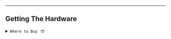 
---
## Getting The Hardware 
 <details><summary><code>Where to Buy </code> 🤓</summary>

A lot of people ask us: "How can I buy a legit 'PulseSensor.com sensor' from you two?".  
Depending on where you live, we generally send people here:


USA  🇺🇸
https://www.amazon.com/PulseSensor-com-Original-Pulse-Sensor-project/dp/B01CPP4QM0

UK  🇬🇧
https://www.amazon.co.uk/dp/B01CPP4QM0

France  🇫🇷
https://www.amazon.fr/dp/B01CPP4QM0

Spain  🇪🇸  
https://www.amazon.es/dp/B01CPP4QM0

Germany  🇩🇪
https://www.amazon.de/dp/B01CPP4QM0

Italy 🇮🇹
Coming Shortly. 

Canada  🇨🇦
Coming Shortly. 

Mexico  🇲🇽
Coming Shortly. 

Japan  🇯🇵
Coming Shortly. 

India  🇮🇳
Not Yet,  But look in the store you bought your Arduino and Rasberry Pi's from. 

Brazil 🇧🇷
Not Yet,  But look in the store you bought your Arduino and Rasberry Pi's from. 

Argentina 🇦🇷
Not Yet,  But look in the store you bought your Arduino and Rasberry Pi's from. 


---------
Also Available Worldwide From Our Freinds
SparkFun: https://www.sparkfun.com/products/11574
AdaFruit: https://www.adafruit.com/product/1093

---------
Or, make your own!
New Files Here


[ PLEASE NOTE: THIS IS NOT A COMPLETE LIST, WE HOPE TO BE AVILABLE WORLD-WIDE ]

  
</div>
</details> 


